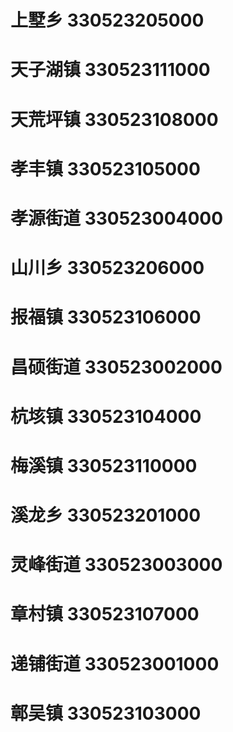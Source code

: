# 上墅乡 330523205000
# 天子湖镇 330523111000
# 天荒坪镇 330523108000
# 孝丰镇 330523105000
# 孝源街道 330523004000
# 山川乡 330523206000
# 报福镇 330523106000
# 昌硕街道 330523002000
# 杭垓镇 330523104000
# 梅溪镇 330523110000
# 溪龙乡 330523201000
# 灵峰街道 330523003000
# 章村镇 330523107000
# 递铺街道 330523001000
# 鄣吴镇 330523103000
